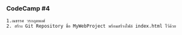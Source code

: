 ### CodeCamp #4
    1.ณธรรศ วรกฤตพงศ์
    2. สร้าง Git Repository ชื่อ MyWebProject พร้อมสร้างไฟล์ index.html ไว้ด้วย

